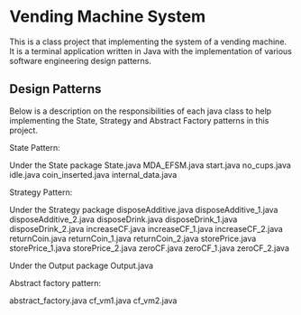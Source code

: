 # Vending Machine System

This is a class project that implementing the system of a vending machine. It is a terminal application 
written in Java with the implementation of various software engineering design patterns.

## Design Patterns

Below is a description on the responsibilities of each java class to help implementing the 
State, Strategy and Abstract Factory patterns in this project.

State Pattern: 

Under the State package
State.java
MDA_EFSM.java
start.java
no_cups.java
idle.java
coin_inserted.java
internal_data.java


Strategy Pattern:

Under the Strategy package
disposeAdditive.java
disposeAdditive_1.java
disposeAdditive_2.java
disposeDrink.java
disposeDrink_1.java
disposeDrink_2.java
increaseCF.java
increaseCF_1.java
increaseCF_2.java
returnCoin.java
returnCoin_1.java
returnCoin_2.java
storePrice.java
storePrice_1.java
storePrice_2.java
zeroCF.java
zeroCF_1.java
zeroCF_2.java

Under the Output package
Output.java

Abstract factory pattern:

abstract_factory.java
cf_vm1.java
cf_vm2.java
